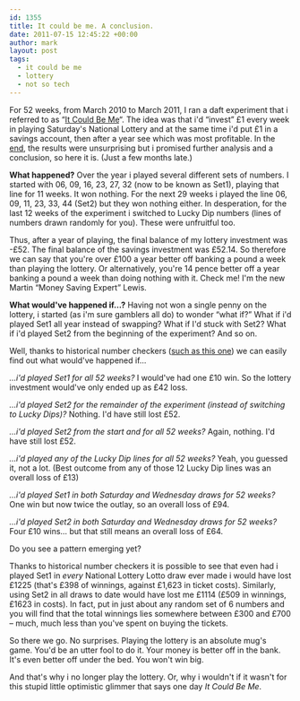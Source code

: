 ```yaml
---
id: 1355
title: It could be me. A conclusion.
date: 2011-07-15 12:45:22 +00:00
author: mark
layout: post
tags:
  - it could be me
  - lottery
  - not so tech
---
```

For 52 weeks, from March 2010 to March 2011, I ran a daft experiment that i referred to as &#8220;[It Could Be Me](http://www.sallonoroff.co.uk/blog/tags/#it+could+be+me/)&#8220;. The idea was that i'd &#8220;invest&#8221; £1 every week in playing Saturday's National Lottery and at the same time i'd put £1 in a savings account, then after a year see which was most profitable. In the [end](http://www.sallonoroff.co.uk/blog/2011/02/it-could-be-me-draw-52/), the results were unsurprising but i promised further analysis and a conclusion, so here it is. (Just a few months late.)

**What happened?**
Over the year i played several different sets of numbers. I started with 06, 09, 16, 23, 27, 32 (now to be known as Set1), playing that line for 11 weeks. It won nothing. For the next 29 weeks i played the line 06, 09, 11, 23, 33, 44 (Set2) but they won nothing either. In desperation, for the last 12 weeks of the experiment i switched to Lucky Dip numbers (lines of numbers drawn randomly for you). These were unfruitful too.

Thus, after a year of playing, the final balance of my lottery investment was -£52. The final balance of the savings investment was £52.14. So therefore we can say that you're over £100 a year better off banking a pound a week than playing the lottery. Or alternatively, you're 14 pence better off a year banking a pound a week than doing nothing with it. Check me! I'm the new Martin &#8220;Money Saving Expert&#8221; Lewis.

**What would've happened if&#8230;?**
Having not won a single penny on the lottery, i started (as i'm sure gamblers all do) to wonder &#8220;what if?&#8221; What if i'd played Set1 all year instead of swapping? What if I'd stuck with Set2? What if i'd played Set2 from the beginning of the experiment? And so on.

Well, thanks to historical number checkers ([such as this one](http://www.lottohideout.co.uk/lottery-checker/lotto.html)) we can easily find out what would've happened if&#8230;

_&#8230;i'd played Set1 for all 52 weeks?_ I would've had one £10 win. So the lottery investment would've only ended up as £42 loss.

_&#8230;i'd played Set2 for the remainder of the experiment (instead of switching to Lucky Dips)?_ Nothing. I'd have still lost £52.

_&#8230;i'd played Set2 from the start and for all 52 weeks?_ Again, nothing. I'd have still lost £52.

_&#8230;i'd played any of the Lucky Dip lines for all 52 weeks?_ Yeah, you guessed it, not a lot. (Best outcome from any of those 12 Lucky Dip lines was an overall loss of £13)

_&#8230;i'd played Set1 in both Saturday and Wednesday draws for 52 weeks?_ One win but now twice the outlay, so an overall loss of £94.

_&#8230;i'd played Set2 in both Saturday and Wednesday draws for 52 weeks?_ Four £10 wins&#8230; but that still means an overall loss of £64.

Do you see a pattern emerging yet?

Thanks to historical number checkers it is possible to see that even had i played Set1 in _every_ National Lottery Lotto draw ever made i would have lost £1225 (that's £398 of winnings, against £1,623 in ticket costs). Similarly, using Set2 in all draws to date would have lost me £1114 (£509 in winnings, £1623 in costs). In fact, put in just about any random set of 6 numbers and you will find that the total winnings lies somewhere between £300 and £700 &#8211; much, much less than you've spent on buying the tickets.

So there we go. No surprises. Playing the lottery is an absolute mug's game. You'd be an utter fool to do it. Your money is better off in the bank. It's even better off under the bed. You won't win big.

And that's why i no longer play the lottery. Or, why i wouldn't if it wasn't for this stupid little optimistic glimmer that says one day _It Could Be Me_.

